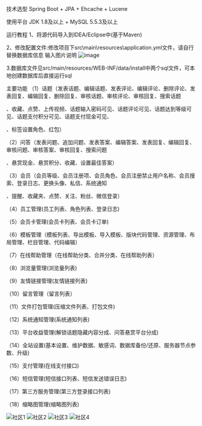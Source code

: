 技术选型
Spring Boot + JPA + Ehcache + Lucene

使用平台
JDK 1.8及以上 + MySQL 5.5.3及以上

运行教程
1、将源代码导入到IDEA/Eclipse中(基于Maven)

2、修改配置文件:修改项目下src\main\resources\application.yml文件，请自行替换数据库信息
输入图片说明
![image](https://github.com/Drunkriver/w-hat_core/assets/39641277/83bf903d-01dc-4e3b-a776-5ca2d855c7b8)

3.数据库文件见src/main/resources/WEB-INF/data/install中两个sql文件，可本地创建数据库后直接运行sql

主要功能
（1）话题（发表话题、编辑话题、发表评论、编辑评论、删除评论、发表回复、编辑回复、删除回复、审核话题、审核评论、审核回复、搜索话题

、收藏、点赞、上传视频、话题输入密码可见、话题评论可见、话题达到等级可见、话题支付积分可见、话题支付现金可见、

、标签设置角色、红包）

（2）问答（发表问题、追加问题、发表答案、编辑答案、发表回复、编辑回复、审核问题、审核答案、审核回复、搜索问题

、悬赏现金、悬赏积分、收藏、设置最佳答案）

（3）会员（会员等级、会员注册项、会员角色、会员注册禁止用户名称、会员搜索、登录日志、更换头像、私信、系统通知

、提醒、收藏夹、点赞、关注、粉丝、微信登录）

（4）员工管理(员工列表、角色列表、登录日志)

（5）会员卡管理(会员卡列表、会员卡订单)

（6）模板管理（模板列表、导出模板、导入模板、版块代码管理、资源管理、布局管理、栏目管理、代码编辑）

（7）在线帮助管理（在线帮助分类、合并分类、在线帮助列表）

（8）浏览量管理(浏览量列表)

（9）友情链接管理(友情链接列表)

（10）留言管理（留言列表）

（11）文件打包管理(压缩文件列表、打包文件)

（12）系统通知管理(系统通知列表)

（13）平台收益管理(解锁话题隐藏内容分成、问答悬赏平台分成)

（14）全站设置(基本设置、维护数据、敏感词、数据库备份/还原、服务器节点参数、升级)

（15）支付管理(在线支付接口)

（16）短信管理(短信接口列表、短信发送错误日志)

（17）第三方服务管理(第三方登录接口列表)

（18）缩略图管理(缩略图列表)


![社区1](https://github.com/Drunkriver/w-hat_core/assets/39641277/3aaf0fd0-b9a6-4ec4-a03c-7e926e5c7000)
![社区2](https://github.com/Drunkriver/w-hat_core/assets/39641277/acd00be0-41e9-42c1-bcc7-20f8c0bc143f)
![社区3](https://github.com/Drunkriver/w-hat_core/assets/39641277/334c9c07-3a47-4af9-85eb-6dc1fd001dbe)
![社区4](https://github.com/Drunkriver/w-hat_core/assets/39641277/34fd8ba1-d249-4ed8-a8a7-8a16827dd504)



